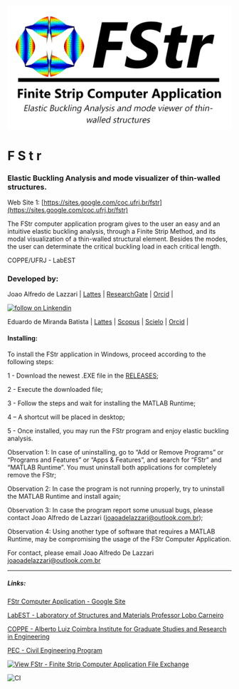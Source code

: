 ![](https://github.com/joaoadelazzari/FStr/blob/master/images/logos/logo2020_1.png?raw=true)

# F S t r
### Elastic Buckling Analysis and mode visualizer of thin-walled structures.

Web Site 1: [https://sites.google.com/coc.ufrj.br/fstr](https://sites.google.com/coc.ufrj.br/fstr)

The FStr computer application program gives to the user an easy and an intuitive  elastic buckling analysis, through a Finite Strip Method, and its modal visualization of a thin-walled structural element. Besides the modes, the user can determinate the critical buckling load in each critical length.

COPPE/UFRJ - LabEST


### Developed by:

Joao Alfredo de Lazzari | [Lattes](http://buscatextual.cnpq.br/buscatextual/visualizacv.do?id=K4675146P1&tokenCaptchar=03AGdBq24dYYI4uCcXH03Xnsv5BqcQqmejviIQmwzqponk_CWJ9BTrrWhqrGbuEjfrVp3evk9TVt4b36_GiGvAIUUN-xszy97zZwe03gre23H_dBAWxjXo7enApMFl1bJ_pe4LmQKz7b0Ej5Ydzx2D_zk_28zuD4tMOht2oeL0psjkw8sS1Wl9JtMWA_Kw-jVQIoyPwZFvwfsymPwT-YCvIJzM6v9IVaOxmcolU3Cx0rNxI6p8QB8m9gAkDBPbkIn9FA2WREJajvlAUGIAlZvduK3JH8ZmWWjMerd3hpii5oD2a_-4PiNnAJ_EftZ3htX5KxbWcDLb28J5piMNsK4p-oXoNt7WtjSIKmXxCtDHm7aYMzwRQgHRieRGsxMnNJA5x1UCwYrO4NPwwbjDCiJch58_-eXumSaaDlLrCBjlh-Cv68pOQOOH-TwUyPowLFGfEeoNFIUsal_BcA48u2pVwEKGAje99Ac71w) | [ResearchGate](https://www.researchgate.net/profile/Joao_Alfredo_De_Lazzari) | [Orcid](https://orcid.org/0000-0002-3176-3006) |

<p> 
  <a href="https://www.linkedin.com/in/joaoalfredo/"> 
    <img src="https://img.shields.io/badge/LinkedIn-0077B5?style=for-the-badge&logo=linkedin&logoColor=white"
         alt="follow on Linkendin"></a> 
<p/>



Eduardo de Miranda Batista  | [Lattes](http://lattes.cnpq.br/9045444814367137) | [Scopus](https://www.scopus.com/authid/detail.uri?authorId=7006940844) | [Scielo](https://www.scielo.br/cgi-bin/wxis.exe/iah/?IsisScript=iah/iah.xis&base=article^dlibrary&fmt=iso.pft&lang=i&nextAction=lnk&indexSearch=AU&exprSearch=BATISTA,+EDUARDO+DE+MIRANDA) | [Orcid](https://orcid.org/0000-0002-6317-6789) |


<!-- * * * -->


#### Installing:

To install the FStr application in Windows, proceed according to the following steps:

1 - Download the newest .EXE file in the [RELEASES](https://github.com/joaoadelazzari/FStr/releases/);

2 - Execute the downloaded file;

3 - Follow the steps and wait for installing the MATLAB Runtime;

4 – A shortcut will be placed in desktop;

5 - Once installed, you may run the FStr program and enjoy elastic buckling analysis.

Observation 1: In case of uninstalling, go to “Add or Remove Programs” or “Programs and Features” or “Apps & Features”, and search for “FStr” and “MATLAB Runtime”. You must uninstall both applications for completely remove the FStr;

Observation 2: In case the program is not running properly, try to uninstall the MATLAB Runtime and install again;

Observation 3: In case the program report some unusual bugs, please contact Joao Alfredo de Lazzari (joaoadelazzari@outlook.com.br);

Observation 4: Using another type of software that requires a MATLAB Runtime, may be compromising the usage of the FStr Computer Application.


For contact, please email Joao Alfredo De Lazzari
joaoadelazzari@outlook.com.br

* * *

##### Links:

[FStr Computer Application - Google Site](https://sites.google.com/coc.ufrj.br/fstr)

[LabEST - Laboratory of Structures and Materials Professor Lobo Carneiro](http://www.labest.coc.ufrj.br/)

[COPPE - Alberto Luiz Coimbra Institute for Graduate Studies and Research in Engineering](https://coppe.ufrj.br/en/)

[PEC - Civil Engineering Program](http://www.coc.ufrj.br/en/)



[![View FStr - Finite Strip Computer Application File Exchange](https://www.mathworks.com/matlabcentral/images/matlab-file-exchange.svg)](https://www.mathworks.com/matlabcentral/fileexchange/74306)

![CI](https://github.com/joaoadelazzari/FStr/workflows/CI/badge.svg)
